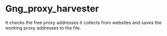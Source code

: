 # Gng_proxy_harvester
It checks the free proxy addresses it collects from websites and saves the working proxy addresses to the file.
